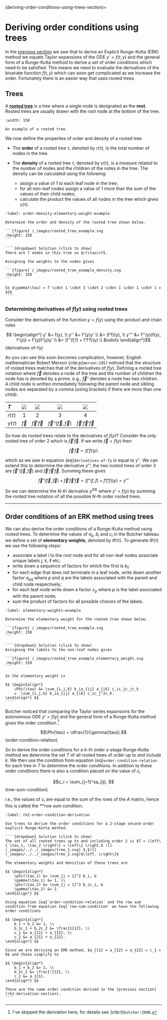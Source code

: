 (deriving-order-conditions-using-trees-section)=

# Deriving order conditions using trees

In the [previous section](rk2-derivation-section) we saw that to derive an Explicit Runge-Kutta (ERK) method we equate Taylor expansions of the ODE $y'=f(t,y)$ and the general form of a Runge-Kutta method to derive a set of order conditions which need to be satisfied. This means we need to evaluate the derivatives of the bivariate function $f(t,y)$ which can soon get complicated as we increase the order. Fortunately there is an easier way that uses rooted trees.

## Trees

A <a href="https://en.wikipedia.org/wiki/Tree_(graph_theory)#Rooted_tree" target="_blank">**rooted tree**</a> is a tree where a single node is designated as the **root**. Rooted trees are usually drawn with the root node at the bottom of the tree.

```{figure} /_images/rooted_tree_example.svg
:width: 150

An example of a rooted tree.
```

We now define the properties of order and density of a rooted tree

- The **order** of a rooted tree $\tau$, denoted by $r(\tau)$, is the total number of nodes in the tree.
- The **density** of a rooted tree $\tau$, denoted by $\gamma(\tau)$, is a measure related to the number of nodes and the children of the notes in the tree. The density can be calculated using the following:

  - assign a value of 1 to each leaf node in the tree;
  - for all non-leaf nodes assign a value of 1 more than the sum of the values of their child nodes;
  - calculate the product the values of all nodes in the tree which gives $\gamma(\tau)$.

`````{prf:example}
:label: order-density-elementary-weight-example

Determine the order and density of the rooted tree shown below.

```{figure} /_images/rooted_tree_example.svg
:height: 150
```

````{dropdown} Solution (click to show)
There are 7 nodes in this tree so $r(\tau)=7$.

Assigning the weights to the nodes gives

```{figure} /_images/rooted_tree_example_density.svg
:height: 150
```

So $\gamma(\tau) = 7 \cdot 1 \cdot 3 \cdot 2 \cdot 1 \cdot 1 \cdot 1 = 42$
````
`````

### Determining derivatives of $f(y)$ using rooted trees

Consider the derivatives of the function $y = f(y)$ using the product and chain rules

$$ \begin{align*}
    y' &= f(y), \\
    y'' &= f'(y)y' \\
    &= (f'f)(y), \\
    y''' &= f''(y)(f(y), f'(y)) + f'(y)f'(y)y' \\
    &= (f''(f,f) + f'f'f)(y) \\
    &\vdots
\end{align*}$$ (derivatives-of-fy)

As you can see this soon becomes complication, however, English mathematician Robert Merson {cite:p}`merson:1957` noticed that the structure of rooted trees matches that of the derivatives of $f(y)$. Defining a rooted tree notation where $\vec{f}$ denotes a node of the tree and the number of children the node has is denoted by a prime, e.g., $\vec{f}''$ denotes a node has two children. A child node is written immediately following the parent node and sibling nodes are separated by a comma (using brackets if there are more than one child). 

| $T$ | ![](/_images/rooted_tree_f.svg) | ![](/_images/rooted_tree_fdashf.svg) | ![](/_images/rooted_tree_fdashdashff.svg) |  ![](/_images/rooted_tree_fdashfdashf.svg) |
|:--|:--:|:--:|:--:|:--:|
| $r(\tau)$ | 1 | 2 | 3 | 4 |
| $\gamma(\tau)$ | $\vec{f}$ | $\vec{f}'\vec{f}$ | $\vec{f}''(\vec{f},\vec{f})$ | $\vec{f}'\vec{f}'\vec{f}$ |

So how do rooted trees relate to the derivatives of $f(y)$? Consider the only rooted tree of order 2 which is $\vec{f}'\vec{f}$. If we write $\vec{f} = f(y)$ then

$$\vec{f}'\vec{f} = (f'f)(y)$$

which as we saw in equation {eq}`derivatives-of-fy` is equal to $y''$. We can extend this to determine the derivative $y'''$, the two rooted trees of order 3 are $\vec{f}''(\vec{f},\vec{f})$ and $\vec{f}'\vec{f}'\vec{f}$. Summing these gives

$$ \vec{f}''(\vec{f},\vec{f}) + \vec{f}'\vec{f}'\vec{f} = (f''(f,f) + f'f'f)(y) = y'''$$

So we can determine the $N$-th derivative $y^{(N)}$ where $y'=f(y)$ by summing the rooted tree notation of all the possible $N$-th order rooted trees.

---

## Order conditions of an ERK method using trees

We can also derive the order conditions of a Runge-Kutta method using rooted trees. To determine the values of $a_{ij}$, $b_i$ and $c_i$ in the Butcher tableau we define a set of **elementary weights**, denoted by $\Phi(\tau)$. To generate $\Phi(\tau)$ we use the following steps:

- associate a label $i$ to the root node and for all non-leaf nodes associate unique labels $j$, $k$, $\ell$ etc;
- write down a sequence of factors for which the first is $b_i$;
- for each edge that does not terminate in a leaf node, write down another factor $a_{pq}$ where $p$ and $q$ are the labels associated with the parent and child node respectively;
- for each leaf node write down a factor $c_p$ where $p$ is the label associated with the parent node;
- sum the product of factors for all possible choices of the labels.

`````{prf:example}
:label: elementary-weights-example

Determine the elementary weight for the rooted tree shown below.

```{figure} /_images/rooted_tree_example.svg
:height: 150
```

````{dropdown} Solution (click to show)
Assigning the labels to the non-leaf nodes gives

```{figure} /_images/rooted_tree_example_elementary_weight.svg
:height: 150
```

So the elementary weight is

$$ \begin{align*}
    \Phi(\tau) &= \sum_{i,j,k} b_ia_{ij} a_{ik} c_ic_jc_jc_k
    =  \sum_{i,j,k} b_ia_{ij} a_{ik} c_ic_j^2c_k.
\end{align*} $$
````
`````

Butcher noticed that comparing the Taylor series expansions for the autonomous ODE $y'=f(y)$ and the general form of a Runge-Kutta method gives the order condition [^1]

[^1]: I've skipped the derivation here, for details see {cite:t}`butcher:2008`.

$$\Phi(\tau) = \dfrac{1}{\gamma(\tau)}.$$(order-condition-relation)

So to derive the order conditions for a $k$-th order $s$-stage Runge-Kutta method we determine the set $T$ of all rooted trees of order up to and include $k$. We then use the condition from equation {eq}`order-condition-relation` for each tree in $T$ to determine the order conditions. In addition to these order conditions there is also a condition placed on the value of $c_i$

$$c_i = \sum_{j=1}^sa_{ij}, $$(row-sum-condition)

i.e., the values of $c_i$ are equal to the sum of the rows of the $A$ matrix, hence this is called the **row sum condition.

`````{prf:example}
:label: rk2-order-condition-derivation

Use trees to derive the order conditions for a 2-stage second-order explicit Runge-Kutta method.

````{dropdown} Solution (click to show)
The set of all rooted trees up to and including order 2 is $T = \left\{ \tau_1, \tau_2 \right\} = \left\{ \right.$ ![](_images/../../_images/tree_1.svg) $,$![](_images/../../_images/tree_2.svg)$\left. \right\}$

The elementary weights and densities of these trees are 

$$ \begin{align*}
    \phi(\tau_1) &= \sum_{j = 1}^2 b_i, &
    \gamma(\tau_1) &= 1, \\
    \phi(\tau_2) &= \sum_{j = 1}^2 b_ic_i, &
    \gamma(\tau_2) &= 2.
\end{align*} $$

Using equation {eq}`order-condition-relation` and the row sum condition from equation {eq}`row-sum-condition` we have the following order conditions

$$ \begin{align*}
    b_1 + b_2 &= 1, \\
    b_1c_1 + b_2c_2 &= \frac{1}{2}, \\
    c_1 &= a_{11} + a_{12}, \\
    c_2 &= a_{21} + a_{22}.
\end{align*} $$

Since we are deriving an ERK method, $a_{11} = a_{12} = a_{22} = c_1 = 0$ and these simplify to

$$ \begin{align*}
    b_1 + b_2 &= 1, \\
    b_2c_2 &= \frac{!}{2}, \\
    c_2 &= a_{21}.
\end{align*} $$

These are the same order condition derived in the [previous section](rk2-derivation-section).
````
`````
